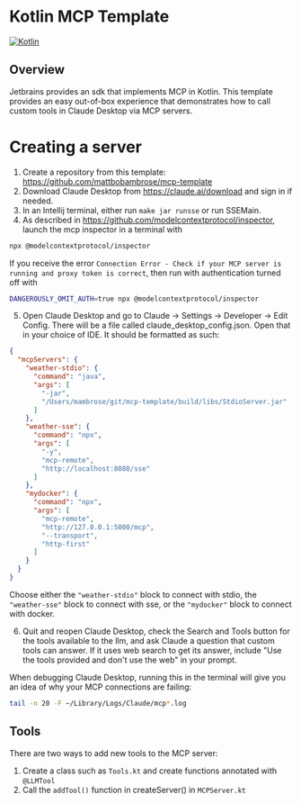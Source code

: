 # Kotlin MCP Template

[![Kotlin](https://img.shields.io/badge/%20language-Kotlin-red.svg)](https://kotlinlang.org/)

## Overview

Jetbrains provides an sdk that implements MCP in Kotlin. This template provides
an easy out-of-box experience that demonstrates how to call custom tools
in Claude Desktop via MCP servers.

# Creating a server

1. Create a repository from this template: https://github.com/mattbobambrose/mcp-template
2. Download Claude Desktop from https://claude.ai/download and sign in if needed.
3. In an Intellij terminal, either run ```make jar runsse``` or run SSEMain.
4. As described in https://github.com/modelcontextprotocol/inspector, launch the mcp inspector in a terminal with
```bash 
npx @modelcontextprotocol/inspector
```

If you receive the error `Connection Error - Check if your MCP server is running and proxy token is correct`,
then run with authentication turned off with

```bash
DANGEROUSLY_OMIT_AUTH=true npx @modelcontextprotocol/inspector
```

5. Open Claude Desktop and go to Claude -> Settings -> Developer -> Edit Config.
   There will be a file called claude_desktop_config.json. Open that in your choice
   of IDE. It should be formatted as such:

```JSON
{
  "mcpServers": {
    "weather-stdio": {
      "command": "java",
      "args": [
        "-jar",
        "/Users/mambrose/git/mcp-template/build/libs/StdioServer.jar"
      ]
    },
    "weather-sse": {
      "command": "npx",
      "args": [
        "-y",
        "mcp-remote",
        "http://localhost:8080/sse"
      ]
    },
    "mydocker": {
      "command": "npx",
      "args": [
        "mcp-remote",
        "http://127.0.0.1:5000/mcp",
        "--transport",
        "http-first"
      ]
    }
  }
}
```

Choose either the ```"weather-stdio"``` block to connect with stdio,
the ```"weather-sse"``` block to connect with sse,
or the ```"mydocker"``` block to connect with docker.

6. Quit and reopen Claude Desktop, check the Search and Tools button for the tools
   available to the llm, and ask Claude a question that custom tools can answer.
   If it uses web search to get its answer, include "Use the tools provided and
   don't use the web" in your prompt.

When debugging Claude Desktop, running this in the terminal will give you an idea of why your MCP connections are
failing:

```bash
tail -n 20 -F ~/Library/Logs/Claude/mcp*.log
```

## Tools

There are two ways to add new tools to the MCP server:

1. Create a class such as `Tools.kt` and create functions annotated with `@LLMTool`
2. Call the `addTool()` function in createServer() in `MCPServer.kt`
